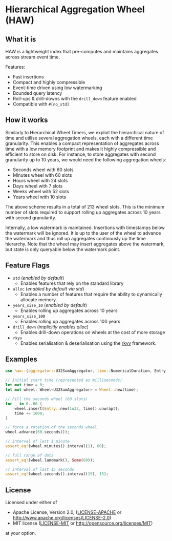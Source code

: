 # Hierarchical Aggregation Wheel (HAW)

## What it is
HAW is a lightweight index that pre-computes and maintains aggregates across stream event time.

Features:

- Fast insertions
- Compact and highly compressible
- Event-time driven using low watermarking
- Bounded query latency
- Roll-ups & drill-downs with the ``drill_down`` feature enabled
- Compatible with `#[no_std]`

## How it works

Similarly to Hierarchical Wheel Timers, we exploit the hierarchical nature of time and utilise several aggregation wheels,
each with a different time granularity. This enables a compact representation of aggregates across time
with a low memory footprint and makes it highly compressible and efficient to store on disk.
For instance, to store aggregates with second granularity up to 10 years, we would need the following aggregation wheels:

* Seconds wheel with 60 slots
* Minutes wheel with 60 slots
* Hours wheel with 24 slots
* Days wheel with 7 slots
* Weeks wheel with 52 slots
* Years wheel with 10 slots

The above scheme results in a total of 213 wheel slots. This is the minimum number of slots
required to support rolling up aggregates across 10 years with second granularity.

Internally, a low watermark is maintained. Insertions with timestamps below the watermark will be ignored.
It is up to the user of the wheel to advance the watermark and thus roll up aggregates continously up the time hierarchy.
Note that the wheel may insert aggregates above the watermark, but state is only queryable below the watermark point.

## Feature Flags
- `std` (_enabled by default_)
    - Enables features that rely on the standard library
- `alloc` (_enabled by default via std_)
    - Enables a number of features that require the ability to dynamically allocate memory.
- `years_size_10` (_enabled by default_)
    - Enables rolling up aggregates across 10 years
- `years_size_100`
    - Enables rolling up aggregates across 100 years
- `drill_down` (_implicitly enables alloc_)
    - Enables drill-down operations on wheels at the cost of more storage
- `rkyv`
    - Enables serialisation & deserialisation using the [rkyv](https://docs.rs/rkyv/latest/rkyv/) framework.

## Examples

```rust
use haw::{aggregator::U32SumAggregator, time::NumericalDuration, Entry, Wheel};

// Initial start time (represented as milliseconds)
let mut time = 0;
let mut wheel: Wheel<U32SumAggregator> = Wheel::new(time);

// Fill the seconds wheel (60 slots)
for _ in 0..60 {
    wheel.insert(Entry::new(1u32, time)).unwrap();
    time += 1000;
}

// force a rotation of the seconds wheel
wheel.advance(60.seconds());

// interval of last 1 minute
assert_eq!(wheel.minutes().interval(1), 60);

// full range of data
assert_eq!(wheel.landmark(), Some(60));

// interval of last 15 seconds
assert_eq!(wheel.seconds().interval(15), 15);
```

## License

Licensed under either of

  * Apache License, Version 2.0, ([LICENSE-APACHE](LICENSE-APACHE) or <http://www.apache.org/licenses/LICENSE-2.0>)
  * MIT license ([LICENSE-MIT](LICENSE-MIT) or <http://opensource.org/licenses/MIT>)

at your option.
